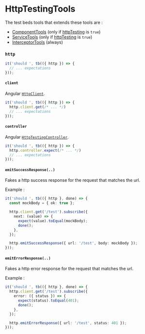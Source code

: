 # HttpTestingTools

The test beds tools that extends these tools are :

- [ComponentTools](../test-beds/component#assertion-tools) (only if [httpTesting](../test-beds/component#httptesting) is `true`)
- [ServiceTools](../test-beds/service#assertion-tools) (only if [httpTesting](../test-beds/service#httptesting) is `true`)
- [InterceptorTools](../test-beds/interceptor#assertion-tools) (always)

### `http`

```ts
it('should ', tb(({ http }) => {
  // ... expectations
}));
```

#### `client`

Angular [`HttpClient`](https://angular.dev/api/common/http/HttpClient).

```ts
it('should ', tb(({ http }) => {
  http.client.get(/* ... */)
  // ... expectations
})); 
```

#### `controller`

Angular [`HttpTestingController`](https://angular.dev/api/common/http/testing/HttpTestingController).

```ts
it('should ', tb(({ http }) => {
  http.controller.expect(/* ... */)
  // ... expectations
})); 
```

#### `emitSuccessResponse(..)`

Fakes a http success response for the request that matches the url.

Example :

```ts
it('should ', tb(({ http }, done) => {
  const mockBody = { ok: true };

  http.client.get('/test').subscribe({
    next: (value) => {
      expect(value).toEqual(mockBody);
      done();
    },
  });

  http.emitSuccessResponse({ url: '/test', body: mockBody });
})); 
```

#### `emitErrorResponse(..)`

Fakes a http error response for the request that matches the url.

Example :

```ts
it('should ', tb(({ http }, done) => {
  http.client.get('/test').subscribe({
    error: ({ status }) => {
      expect(status).toEqual(401);
      done();
    },
  });

  http.emitErrorResponse({ url: '/test', status: 401 });
})); 
```
